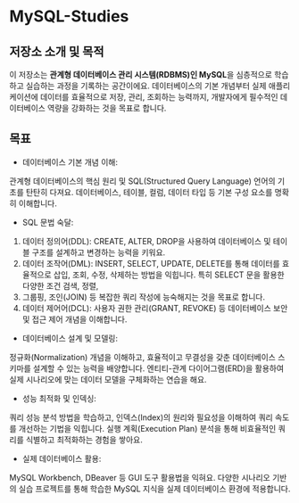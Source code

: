 # MySQL-Studies

## 저장소 소개 및 목적

이 저장소는 **관계형 데이터베이스 관리 시스템(RDBMS)인 MySQL**을 심층적으로 학습하고 실습하는 과정을 기록하는 공간이에요. 데이터베이스의 기본 개념부터 실제 애플리케이션에 데이터를 효율적으로 저장, 관리, 조회하는 능력까지, 개발자에게 필수적인 데이터베이스 역량을 강화하는 것을 목표로 합니다.

## 목표

* 데이터베이스 기본 개념 이해:

관계형 데이터베이스의 핵심 원리 및 SQL(Structured Query Language) 언어의 기초를 탄탄히 다져요. 데이터베이스, 테이블, 컬럼, 데이터 타입 등 기본 구성 요소를 명확히 이해합니다.

* SQL 문법 숙달:

1. 데이터 정의어(DDL): CREATE, ALTER, DROP을 사용하여 데이터베이스 및 테이블 구조를 설계하고 변경하는 능력을 키워요.
2. 데이터 조작어(DML): INSERT, SELECT, UPDATE, DELETE를 통해 데이터를 효율적으로 삽입, 조회, 수정, 삭제하는 방법을 익힙니다. 특히 SELECT 문을 활용한 다양한 조건 검색, 정렬, 
3. 그룹핑, 조인(JOIN) 등 복잡한 쿼리 작성에 능숙해지는 것을 목표로 합니다.
4. 데이터 제어어(DCL): 사용자 권한 관리(GRANT, REVOKE) 등 데이터베이스 보안 및 접근 제어 개념을 이해합니다.

* 데이터베이스 설계 및 모델링:

정규화(Normalization) 개념을 이해하고, 효율적이고 무결성을 갖춘 데이터베이스 스키마를 설계할 수 있는 능력을 배양합니다.
엔티티-관계 다이어그램(ERD)을 활용하여 실제 시나리오에 맞는 데이터 모델을 구체화하는 연습을 해요.

* 성능 최적화 및 인덱싱:

쿼리 성능 분석 방법을 학습하고, 인덱스(Index)의 원리와 필요성을 이해하여 쿼리 속도를 개선하는 기법을 익힙니다. 실행 계획(Execution Plan) 분석을 통해 비효율적인 쿼리를 식별하고 최적화하는 경험을 쌓아요.

* 실제 데이터베이스 활용:

MySQL Workbench, DBeaver 등 GUI 도구 활용법을 익혀요. 다양한 시나리오 기반의 실습 프로젝트를 통해 학습한 MySQL 지식을 실제 데이터베이스 환경에 적용합니다.